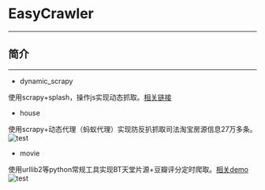 # EasyCrawler
--------

## 简介
--------
- dynamic_scrapy

使用scrapy+splash，操作js实现动态抓取。[相关链接](http://www.jianshu.com/p/2516138e9e75)

- house

使用scrapy+动态代理（蚂蚁代理）实现防反扒抓取司法淘宝房源信息27万多条。
![test](https://s30.postimg.org/in26i70dd/QQ_20161219175726.jpg)

- movie

使用urllib2等python常规工具实现BT天堂片源+豆瓣评分定时爬取。[相关demo](http://123.206.34.198:3001/movie)
![test](https://i.imgsafe.org/4bb429517f.jpg)
